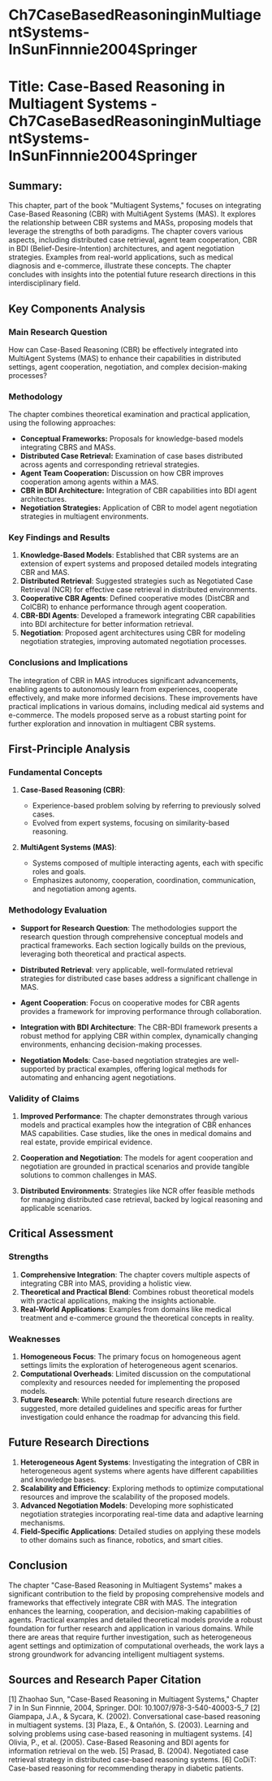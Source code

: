 # Ch7CaseBasedReasoninginMultiagentSystems-InSunFinnnie2004Springer

# Title: Case-Based Reasoning in Multiagent Systems - Ch7CaseBasedReasoninginMultiagentSystems-InSunFinnnie2004Springer

## Summary:
This chapter, part of the book "Multiagent Systems," focuses on integrating Case-Based Reasoning (CBR) with MultiAgent Systems (MAS). It explores the relationship between CBR systems and MASs, proposing models that leverage the strengths of both paradigms. The chapter covers various aspects, including distributed case retrieval, agent team cooperation, CBR in BDI (Belief-Desire-Intention) architectures, and agent negotiation strategies. Examples from real-world applications, such as medical diagnosis and e-commerce, illustrate these concepts. The chapter concludes with insights into the potential future research directions in this interdisciplinary field.

## Key Components Analysis

### Main Research Question
How can Case-Based Reasoning (CBR) be effectively integrated into MultiAgent Systems (MAS) to enhance their capabilities in distributed settings, agent cooperation, negotiation, and complex decision-making processes?

### Methodology
The chapter combines theoretical examination and practical application, using the following approaches:
- **Conceptual Frameworks:** Proposals for knowledge-based models integrating CBRS and MASs.
- **Distributed Case Retrieval:** Examination of case bases distributed across agents and corresponding retrieval strategies.
- **Agent Team Cooperation:** Discussion on how CBR improves cooperation among agents within a MAS.
- **CBR in BDI Architecture:** Integration of CBR capabilities into BDI agent architectures.
- **Negotiation Strategies:** Application of CBR to model agent negotiation strategies in multiagent environments.

### Key Findings and Results
1. **Knowledge-Based Models**: Established that CBR systems are an extension of expert systems and proposed detailed models integrating CBR and MAS.
2. **Distributed Retrieval**: Suggested strategies such as Negotiated Case Retrieval (NCR) for effective case retrieval in distributed environments.
3. **Cooperative CBR Agents**: Defined cooperative modes (DistCBR and ColCBR) to enhance performance through agent cooperation.
4. **CBR-BDI Agents**: Developed a framework integrating CBR capabilities into BDI architecture for better information retrieval.
5. **Negotiation**: Proposed agent architectures using CBR for modeling negotiation strategies, improving automated negotiation processes.

### Conclusions and Implications
The integration of CBR in MAS introduces significant advancements, enabling agents to autonomously learn from experiences, cooperate effectively, and make more informed decisions. These improvements have practical implications in various domains, including medical aid systems and e-commerce. The models proposed serve as a robust starting point for further exploration and innovation in multiagent CBR systems.

## First-Principle Analysis

### Fundamental Concepts

1. **Case-Based Reasoning (CBR)**:
   - Experience-based problem solving by referring to previously solved cases.
   - Evolved from expert systems, focusing on similarity-based reasoning.

2. **MultiAgent Systems (MAS)**:
   - Systems composed of multiple interacting agents, each with specific roles and goals.
   - Emphasizes autonomy, cooperation, coordination, communication, and negotiation among agents.

### Methodology Evaluation

- **Support for Research Question**:
  The methodologies support the research question through comprehensive conceptual models and practical frameworks. Each section logically builds on the previous, leveraging both theoretical and practical aspects.

- **Distributed Retrieval**:
  very applicable, well-formulated retrieval strategies for distributed case bases address a significant challenge in MAS.

- **Agent Cooperation**:
  Focus on cooperative modes for CBR agents provides a framework for improving performance through collaboration.

- **Integration with BDI Architecture**:
  The CBR-BDI framework presents a robust method for applying CBR within complex, dynamically changing environments, enhancing decision-making processes.

- **Negotiation Models**:
  Case-based negotiation strategies are well-supported by practical examples, offering logical methods for automating and enhancing agent negotiations.

### Validity of Claims

1. **Improved Performance**:
   The chapter demonstrates through various models and practical examples how the integration of CBR enhances MAS capabilities. Case studies, like the ones in medical domains and real estate, provide empirical evidence.

2. **Cooperation and Negotiation**:
   The models for agent cooperation and negotiation are grounded in practical scenarios and provide tangible solutions to common challenges in MAS.

3. **Distributed Environments**:
   Strategies like NCR offer feasible methods for managing distributed case retrieval, backed by logical reasoning and applicable scenarios.

## Critical Assessment

### Strengths

1. **Comprehensive Integration**: The chapter covers multiple aspects of integrating CBR into MAS, providing a holistic view.
2. **Theoretical and Practical Blend**: Combines robust theoretical models with practical applications, making the insights actionable.
3. **Real-World Applications**: Examples from domains like medical treatment and e-commerce ground the theoretical concepts in reality.

### Weaknesses

1. **Homogeneous Focus**: The primary focus on homogeneous agent settings limits the exploration of heterogeneous agent scenarios.
2. **Computational Overheads**: Limited discussion on the computational complexity and resources needed for implementing the proposed models.
3. **Future Research**: While potential future research directions are suggested, more detailed guidelines and specific areas for further investigation could enhance the roadmap for advancing this field.

## Future Research Directions

1. **Heterogeneous Agent Systems**: Investigating the integration of CBR in heterogeneous agent systems where agents have different capabilities and knowledge bases.
2. **Scalability and Efficiency**: Exploring methods to optimize computational resources and improve the scalability of the proposed models.
3. **Advanced Negotiation Models**: Developing more sophisticated negotiation strategies incorporating real-time data and adaptive learning mechanisms.
4. **Field-Specific Applications**: Detailed studies on applying these models to other domains such as finance, robotics, and smart cities.

## Conclusion

The chapter "Case-Based Reasoning in Multiagent Systems" makes a significant contribution to the field by proposing comprehensive models and frameworks that effectively integrate CBR with MAS. The integration enhances the learning, cooperation, and decision-making capabilities of agents. Practical examples and detailed theoretical models provide a robust foundation for further research and application in various domains. While there are areas that require further investigation, such as heterogeneous agent settings and optimization of computational overheads, the work lays a strong groundwork for advancing intelligent multiagent systems.

## Sources and Research Paper Citation
[1] Zhaohao Sun, "Case-Based Reasoning in Multiagent Systems," Chapter 7 in In Sun Finnnie, 2004, Springer. DOI: 10.1007/978-3-540-40003-5_7
[2] Giampapa, J.A., & Sycara, K. (2002). Conversational case-based reasoning in multiagent systems.
[3] Plaza, E., & Ontañón, S. (2003). Learning and solving problems using case-based reasoning in multiagent systems.
[4] Olivia, P., et al. (2005). Case-Based Reasoning and BDI agents for information retrieval on the web.
[5] Prasad, B. (2004). Negotiated case retrieval strategy in distributed case-based reasoning systems.
[6] CoDiT: Case-based reasoning for recommending therapy in diabetic patients.